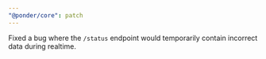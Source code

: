 ```yaml
---
"@ponder/core": patch
---
```


Fixed a bug where the `/status` endpoint would temporarily contain incorrect data during realtime.
